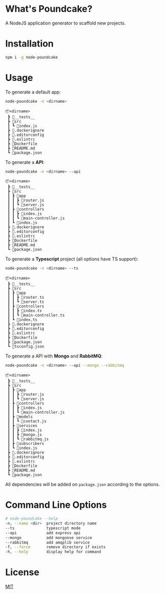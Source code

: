 
# What's Poundcake?

A NodeJS application generator to scaffold new projects.

# Installation

```bash
npm i -g node-poundcake
```

# Usage

To generate a default app:

```bash
node-poundcake -n <dirname>
```

```
📦<dirname>
 ┣ 📂__tests__
 ┣ 📂src
 ┃ ┗ 📜index.js
 ┣ 📜.dockerignore
 ┣ 📜.editorconfig
 ┣ 📜.eslintrc
 ┣ 📜Dockerfile
 ┣ 📜README.md
 ┗ 📜package.json
```

To generate a **API**:

```bash
node-poundcake -n <dirname> --api
```

```
📦<dirname>
 ┣ 📂__tests__
 ┣ 📂src
 ┃ ┣ 📂app
 ┃ ┃ ┣ 📜router.js
 ┃ ┃ ┗ 📜server.js
 ┃ ┣ 📂controllers
 ┃ ┃ ┣ 📜index.js
 ┃ ┃ ┗ 📜main-controller.js
 ┃ ┗ 📜index.js
 ┣ 📜.dockerignore
 ┣ 📜.editorconfig
 ┣ 📜.eslintrc
 ┣ 📜Dockerfile
 ┣ 📜README.md
 ┗ 📜package.json
```

To generate a **Typescript** project (all options have TS support):

```bash
node-poundcake -n <dirname> --ts
```

```
📦<dirname>
 ┣ 📂__tests__
 ┣ 📂src
 ┃ ┣ 📂app
 ┃ ┃ ┣ 📜router.ts
 ┃ ┃ ┗ 📜server.ts
 ┃ ┣ 📂controllers
 ┃ ┃ ┣ 📜index.ts
 ┃ ┃ ┗ 📜main-controller.ts
 ┃ ┗ 📜index.ts
 ┣ 📜.dockerignore
 ┣ 📜.editorconfig
 ┣ 📜.eslintrc
 ┣ 📜Dockerfile
 ┣ 📜package.json
 ┗ 📜tsconfig.json
```

To generate a API with **Mongo** and **RabbitMQ**:

```bash
node-poundcake -n <dirname> --api --mongo --rabbitmq
```

```
📦<dirname>
 ┣ 📂__tests__
 ┣ 📂src
 ┃ ┣ 📂app
 ┃ ┃ ┣ 📜router.js
 ┃ ┃ ┗ 📜server.js
 ┃ ┣ 📂controllers
 ┃ ┃ ┣ 📜index.js
 ┃ ┃ ┗ 📜main-controller.js
 ┃ ┣ 📂models
 ┃ ┃ ┗ 📜contact.js
 ┃ ┣ 📂services
 ┃ ┃ ┣ 📜index.js
 ┃ ┃ ┣ 📜mongo.js
 ┃ ┃ ┗ 📜rabbitmq.js
 ┃ ┣ 📂subscribers
 ┃ ┗ 📜index.js
 ┣ 📜.dockerignore
 ┣ 📜.editorconfig
 ┣ 📜.eslintrc
 ┣ 📜Dockerfile
 ┣ 📜README.md
 ┗ 📜package.json
```

All dependencies will be added on `package.json` according to the options.

# Command Line Options

```bash
# node-poundcake --help
-n, --name <dir>  project directory name
--ts              typescript mode
--api             add express api
--mongo           add mongoose service
--rabbitmq        add amqplib service
-f, --force       remove directory if exists
-h, --help        display help for command
```

# License

[MIT](LICENSE)
